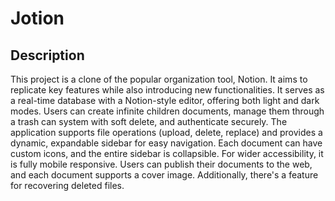 # Jotion

## Description
This project is a clone of the popular organization tool, Notion. It aims to replicate key features while also introducing new functionalities. It serves as a real-time database with a Notion-style editor, offering both light and dark modes. Users can create infinite children documents, manage them through a trash can system with soft delete, and authenticate securely. The application supports file operations (upload, delete, replace) and provides a dynamic, expandable sidebar for easy navigation. Each document can have custom icons, and the entire sidebar is collapsible. For wider accessibility, it is fully mobile responsive. Users can publish their documents to the web, and each document supports a cover image. Additionally, there's a feature for recovering deleted files.